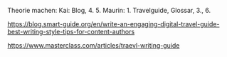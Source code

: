 Theorie machen:
Kai: Blog, 4. 5.
Maurin: 1. Travelguide, Glossar, 3., 6.

https://blog.smart-guide.org/en/write-an-engaging-digital-travel-guide-best-writing-style-tips-for-content-authors

https://www.masterclass.com/articles/traevl-writing-guide
